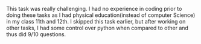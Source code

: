 This task was really challenging. I had no experience in coding prior to doing these tasks as I had physical education(instead of computer Science) in my class 11th and 12th. I skipped this task earlier, but after working on other tasks, I had some control over python when compared to other and thus did 9/10 questions.
